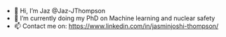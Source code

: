 - 👋 Hi, I’m Jaz @Jaz-JThompson
- 🌱 I’m currently doing my PhD on Machine learning and nuclear safety
- 📫 Contact me on: https://www.linkedin.com/in/jasminjoshi-thompson/

<!---
Jaz-JThompson/Jaz-JThompson is a ✨ special ✨ repository because its `README.md` (this file) appears on your GitHub profile.
You can click the Preview link to take a look at your changes.
--->
